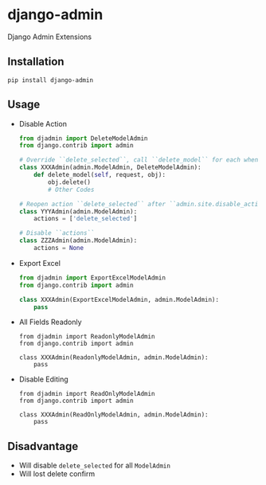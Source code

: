 # django-admin
Django Admin Extensions

## Installation
```shell
pip install django-admin
```

## Usage
* Disable Action
  ```python
  from djadmin import DeleteModelAdmin
  from django.contrib import admin

  # Override ``delete_selected``, call ``delete_model`` for each when ``delete_selected``
  class XXXAdmin(admin.ModelAdmin, DeleteModelAdmin):
      def delete_model(self, request, obj):
          obj.delete()
          # Other Codes

  # Reopen action ``delete_selected`` after ``admin.site.disable_action('delete_selected')``
  class YYYAdmin(admin.ModelAdmin):
      actions = ['delete_selected']

  # Disable ``actions``
  class ZZZAdmin(admin.ModelAdmin):
      actions = None
  ```
* Export Excel
  ```python
  from djadmin import ExportExcelModelAdmin
  from django.contrib import admin

  class XXXAdmin(ExportExcelModelAdmin, admin.ModelAdmin):
      pass
  ```
* All Fields Readonly
  ```
  from djadmin import ReadonlyModelAdmin
  from django.contrib import admin

  class XXXAdmin(ReadonlyModelAdmin, admin.ModelAdmin):
      pass
  ```
* Disable Editing
  ```
  from djadmin import ReadOnlyModelAdmin
  from django.contrib import admin

  class XXXAdmin(ReadOnlyModelAdmin, admin.ModelAdmin):
      pass
  ```

## Disadvantage
* Will disable ``delete_selected`` for all ``ModelAdmin``
* Will lost delete confirm
